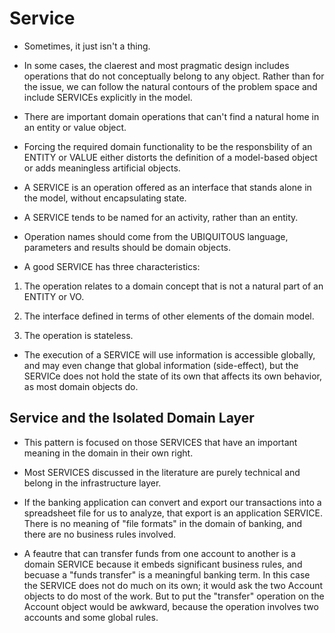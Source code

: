 # Service

- Sometimes, it just isn't a thing.

- In some cases, the claerest and most pragmatic design includes operations that
  do not conceptually belong to any object. Rather than for the issue, we can
  follow the natural contours of the problem space and include SERVICEs
  explicitly in the model.

- There are important domain operations that can't find a natural home in an
  entity or value object.

- Forcing the required domain functionality to be the responsbility of an ENTITY
  or VALUE either distorts the definition of a model-based object or adds
  meaningless artificial objects.

- A SERVICE is an operation offered as an interface that stands alone in the
  model, without encapsulating state.

- A SERVICE tends to be named for an activity, rather than an entity.

- Operation names should come from the UBIQUITOUS language, parameters and
  results should be domain objects.


- A good SERVICE has three characteristics:

1. The operation relates to a domain concept that is not a natural part of an ENTITY or VO.

2. The interface defined in terms of other elements of the domain model.

3. The operation is stateless.

- The execution of a SERVICE will use information is accessible globally, and
  may even change that global information (side-effect), but the SERVICe does
  not hold the state of its own that affects its own behavior, as most domain objects do.

## Service and the Isolated Domain Layer

- This pattern is focused on those SERVICES that have an important meaning in
  the domain in their own right.

- Most SERVICES discussed in the literature are purely technical and belong in
  the infrastructure layer.

- If the banking application can convert and export our transactions into a
  spreadsheet file for us to analyze, that export is an application SERVICE.
  There is no meaning of "file formats" in the domain of banking, and there are
  no business rules involved.

- A feautre that can transfer funds from one account to another is a domain
  SERVICE because it embeds significant business rules, and becuase a "funds
  transfer" is a meaningful banking term. In this case the SERVICE does not do
  much on its own; it would ask the two Account objects to do most of the work.
  But to put the "transfer" operation on the Account object would be awkward,
  because the operation involves two accounts and some global rules.
